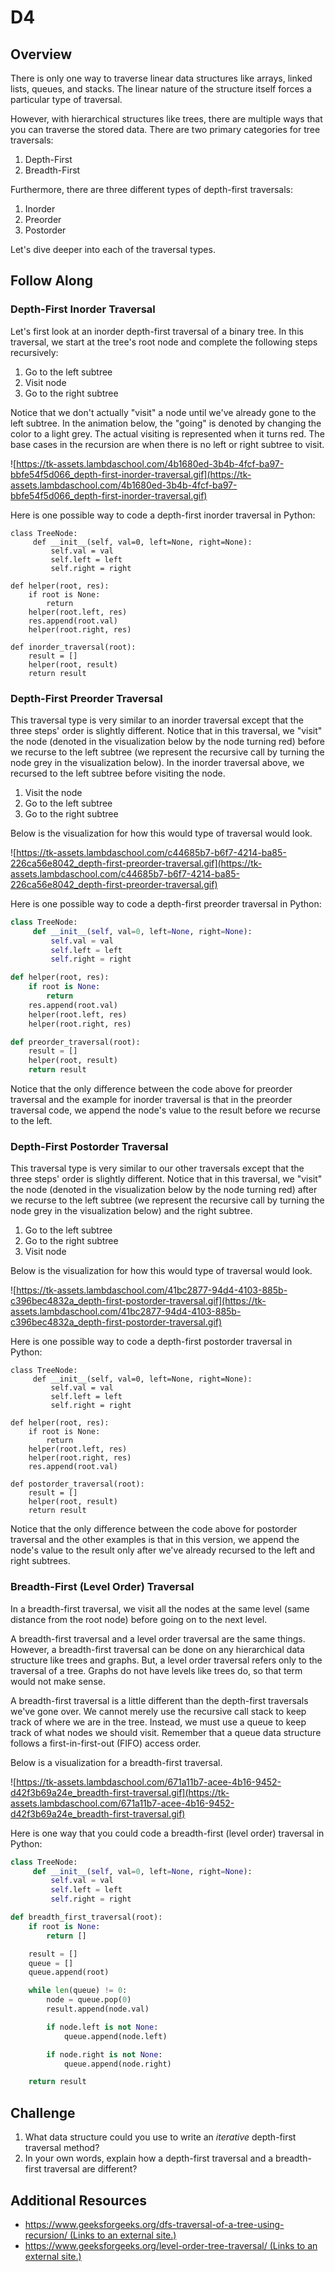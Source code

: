 # D4

## Overview

There is only one way to traverse linear data structures like arrays, linked lists, queues, and stacks. The linear nature of the structure itself forces a particular type of traversal.

However, with hierarchical structures like trees, there are multiple ways that you can traverse the stored data. There are two primary categories for tree traversals:

1. Depth-First
2. Breadth-First

Furthermore, there are three different types of depth-first traversals:

1. Inorder
2. Preorder
3. Postorder

Let's dive deeper into each of the traversal types.

## Follow Along

### Depth-First Inorder Traversal

Let's first look at an inorder depth-first traversal of a binary tree. In this traversal, we start at the tree's root node and complete the following steps recursively:

1. Go to the left subtree
2. Visit node
3. Go to the right subtree

Notice that we don't actually "visit" a node until we've already gone to the left subtree. In the animation below, the "going" is denoted by changing the color to a light grey. The actual visiting is represented when it turns red. The base cases in the recursion are when there is no left or right subtree to visit.

![https://tk-assets.lambdaschool.com/4b1680ed-3b4b-4fcf-ba97-bbfe54f5d066_depth-first-inorder-traversal.gif](https://tk-assets.lambdaschool.com/4b1680ed-3b4b-4fcf-ba97-bbfe54f5d066_depth-first-inorder-traversal.gif)

Here is one possible way to code a depth-first inorder traversal in Python:

```text
class TreeNode:
     def __init__(self, val=0, left=None, right=None):
         self.val = val
         self.left = left
         self.right = right

def helper(root, res):
    if root is None:
        return
    helper(root.left, res)
    res.append(root.val)
    helper(root.right, res)

def inorder_traversal(root):
    result = []
    helper(root, result)
    return result
```

### Depth-First Preorder Traversal

This traversal type is very similar to an inorder traversal except that the three steps' order is slightly different. Notice that in this traversal, we "visit" the node \(denoted in the visualization below by the node turning red\) before we recurse to the left subtree \(we represent the recursive call by turning the node grey in the visualization below\). In the inorder traversal above, we recursed to the left subtree before visiting the node.

1. Visit the node
2. Go to the left subtree
3. Go to the right subtree

Below is the visualization for how this would type of traversal would look.

![https://tk-assets.lambdaschool.com/c44685b7-b6f7-4214-ba85-226ca56e8042_depth-first-preorder-traversal.gif](https://tk-assets.lambdaschool.com/c44685b7-b6f7-4214-ba85-226ca56e8042_depth-first-preorder-traversal.gif)

Here is one possible way to code a depth-first preorder traversal in Python:

```python
class TreeNode:
     def __init__(self, val=0, left=None, right=None):
         self.val = val
         self.left = left
         self.right = right

def helper(root, res):
    if root is None:
        return
    res.append(root.val)
    helper(root.left, res)
    helper(root.right, res)

def preorder_traversal(root):
    result = []
    helper(root, result)
    return result
```

Notice that the only difference between the code above for preorder traversal and the example for inorder traversal is that in the preorder traversal code, we append the node's value to the result before we recurse to the left.

### Depth-First Postorder Traversal

This traversal type is very similar to our other traversals except that the three steps' order is slightly different. Notice that in this traversal, we "visit" the node \(denoted in the visualization below by the node turning red\) after we recurse to the left subtree \(we represent the recursive call by turning the node grey in the visualization below\) and the right subtree.

1. Go to the left subtree
2. Go to the right subtree
3. Visit node

Below is the visualization for how this would type of traversal would look.

![https://tk-assets.lambdaschool.com/41bc2877-94d4-4103-885b-c396bec4832a_depth-first-postorder-traversal.gif](https://tk-assets.lambdaschool.com/41bc2877-94d4-4103-885b-c396bec4832a_depth-first-postorder-traversal.gif)

Here is one possible way to code a depth-first postorder traversal in Python:

```text
class TreeNode:
     def __init__(self, val=0, left=None, right=None):
         self.val = val
         self.left = left
         self.right = right

def helper(root, res):
    if root is None:
        return
    helper(root.left, res)
    helper(root.right, res)
    res.append(root.val)

def postorder_traversal(root):
    result = []
    helper(root, result)
    return result
```

Notice that the only difference between the code above for postorder traversal and the other examples is that in this version, we append the node's value to the result only after we've already recursed to the left and right subtrees.

### Breadth-First \(Level Order\) Traversal

In a breadth-first traversal, we visit all the nodes at the same level \(same distance from the root node\) before going on to the next level.

A breadth-first traversal and a level order traversal are the same things. However, a breadth-first traversal can be done on any hierarchical data structure like trees and graphs. But, a level order traversal refers only to the traversal of a tree. Graphs do not have levels like trees do, so that term would not make sense.

A breadth-first traversal is a little different than the depth-first traversals we've gone over. We cannot merely use the recursive call stack to keep track of where we are in the tree. Instead, we must use a queue to keep track of what nodes we should visit. Remember that a queue data structure follows a first-in-first-out \(FIFO\) access order.

Below is a visualization for a breadth-first traversal.

![https://tk-assets.lambdaschool.com/671a11b7-acee-4b16-9452-d42f3b69a24e_breadth-first-traversal.gif](https://tk-assets.lambdaschool.com/671a11b7-acee-4b16-9452-d42f3b69a24e_breadth-first-traversal.gif)

Here is one way that you could code a breadth-first \(level order\) traversal in Python:

```python
class TreeNode:
     def __init__(self, val=0, left=None, right=None):
         self.val = val
         self.left = left
         self.right = right

def breadth_first_traversal(root):
    if root is None:
        return []

    result = []
    queue = []
    queue.append(root)

    while len(queue) != 0:
        node = queue.pop(0)
        result.append(node.val)

        if node.left is not None:
            queue.append(node.left)

        if node.right is not None:
            queue.append(node.right)

    return result
```

## Challenge

1. What data structure could you use to write an _iterative_ depth-first traversal method?
2. In your own words, explain how a depth-first traversal and a breadth-first traversal are different?

## Additional Resources

- [https://www.geeksforgeeks.org/dfs-traversal-of-a-tree-using-recursion/ \(Links to an external site.\)](https://www.geeksforgeeks.org/dfs-traversal-of-a-tree-using-recursion/)
- [https://www.geeksforgeeks.org/level-order-tree-traversal/ \(Links to an external site.\)](https://www.geeksforgeeks.org/level-order-tree-traversal/)
